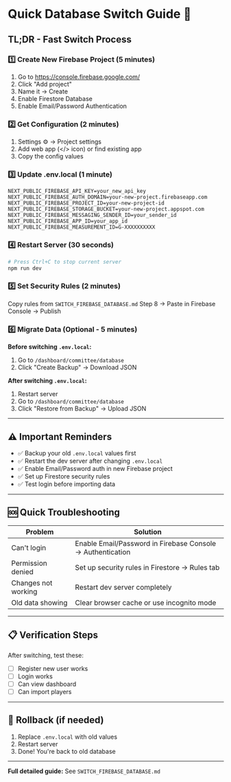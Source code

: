 # Quick Database Switch Guide 🚀

## TL;DR - Fast Switch Process

### 1️⃣ Create New Firebase Project (5 minutes)
1. Go to https://console.firebase.google.com/
2. Click "Add project"
3. Name it → Create
4. Enable Firestore Database
5. Enable Email/Password Authentication

### 2️⃣ Get Configuration (2 minutes)
1. Settings ⚙️ → Project settings
2. Add web app (</> icon) or find existing app
3. Copy the config values

### 3️⃣ Update .env.local (1 minute)
```env
NEXT_PUBLIC_FIREBASE_API_KEY=your_new_api_key
NEXT_PUBLIC_FIREBASE_AUTH_DOMAIN=your-new-project.firebaseapp.com
NEXT_PUBLIC_FIREBASE_PROJECT_ID=your-new-project-id
NEXT_PUBLIC_FIREBASE_STORAGE_BUCKET=your-new-project.appspot.com
NEXT_PUBLIC_FIREBASE_MESSAGING_SENDER_ID=your_sender_id
NEXT_PUBLIC_FIREBASE_APP_ID=your_app_id
NEXT_PUBLIC_FIREBASE_MEASUREMENT_ID=G-XXXXXXXXXX
```

### 4️⃣ Restart Server (30 seconds)
```powershell
# Press Ctrl+C to stop current server
npm run dev
```

### 5️⃣ Set Security Rules (2 minutes)
Copy rules from `SWITCH_FIREBASE_DATABASE.md` Step 8 → Paste in Firebase Console → Publish

### 6️⃣ Migrate Data (Optional - 5 minutes)
**Before switching `.env.local`:**
1. Go to `/dashboard/committee/database`
2. Click "Create Backup" → Download JSON

**After switching `.env.local`:**
1. Restart server
2. Go to `/dashboard/committee/database`
3. Click "Restore from Backup" → Upload JSON

---

## ⚠️ Important Reminders

- ✅ Backup your old `.env.local` values first
- ✅ Restart the dev server after changing `.env.local`
- ✅ Enable Email/Password auth in new Firebase project
- ✅ Set up Firestore security rules
- ✅ Test login before importing data

---

## 🆘 Quick Troubleshooting

| Problem | Solution |
|---------|----------|
| Can't login | Enable Email/Password in Firebase Console → Authentication |
| Permission denied | Set up security rules in Firestore → Rules tab |
| Changes not working | Restart dev server completely |
| Old data showing | Clear browser cache or use incognito mode |

---

## 📋 Verification Steps

After switching, test these:
- [ ] Register new user works
- [ ] Login works
- [ ] Can view dashboard
- [ ] Can import players

---

## 🔄 Rollback (if needed)

1. Replace `.env.local` with old values
2. Restart server
3. Done! You're back to old database

---

**Full detailed guide:** See `SWITCH_FIREBASE_DATABASE.md`
